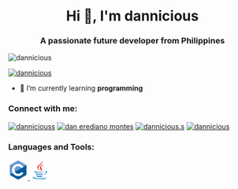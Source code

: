 <h1 align="center">Hi 👋, I'm dannicious</h1>
<h3 align="center">A passionate future developer from Philippines</h3>

<p align="left"> <img src="https://komarev.com/ghpvc/?username=dannicious&label=Profile%20views&color=0e75b6&style=flat" alt="dannicious" /> </p>

<p align="left"> <a href="https://github.com/ryo-ma/github-profile-trophy"><img src="https://github-profile-trophy.vercel.app/?username=dannicious" alt="dannicious" /></a> </p>

- 🌱 I’m currently learning **programming**

<h3 align="left">Connect with me:</h3>
<p align="left">
<a href="https://twitter.com/danniciouss" target="blank"><img align="center" src="https://raw.githubusercontent.com/rahuldkjain/github-profile-readme-generator/master/src/images/icons/Social/twitter.svg" alt="danniciouss" height="30" width="40" /></a>
<a href="https://fb.com/dan erediano montes" target="blank"><img align="center" src="https://raw.githubusercontent.com/rahuldkjain/github-profile-readme-generator/master/src/images/icons/Social/facebook.svg" alt="dan erediano montes" height="30" width="40" /></a>
<a href="https://instagram.com/dannicious.s" target="blank"><img align="center" src="https://raw.githubusercontent.com/rahuldkjain/github-profile-readme-generator/master/src/images/icons/Social/instagram.svg" alt="dannicious.s" height="30" width="40" /></a>
<a href="https://discord.gg/dannicious" target="blank"><img align="center" src="https://raw.githubusercontent.com/rahuldkjain/github-profile-readme-generator/master/src/images/icons/Social/discord.svg" alt="dannicious" height="30" width="40" /></a>
</p>

<h3 align="left">Languages and Tools:</h3>
<p align="left"> <a href="https://www.cprogramming.com/" target="_blank" rel="noreferrer"> <img src="https://raw.githubusercontent.com/devicons/devicon/master/icons/c/c-original.svg" alt="c" width="40" height="40"/> </a> <a href="https://www.java.com" target="_blank" rel="noreferrer"> <img src="https://raw.githubusercontent.com/devicons/devicon/master/icons/java/java-original.svg" alt="java" width="40" height="40"/> </a> </p>
